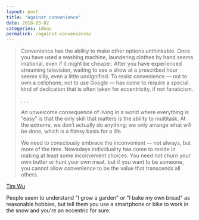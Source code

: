 ```yaml
---
layout: post
title: "Against convenience"
date: 2018-03-02
categories: ideas
permalink: /against-convenience/
---
```


> Convenience has the ability to make other options unthinkable. Once you have used a washing machine, laundering clothes by hand seems irrational, even if it might be cheaper. After you have experienced streaming television, waiting to see a show at a prescribed hour seems silly, even a little undignified. To resist convenience — not to own a cellphone, not to use Google — has come to require a special kind of dedication that is often taken for eccentricity, if not fanaticism.
>
> . . .
> 
> An unwelcome consequence of living in a world where everything is “easy” is that the only skill that matters is the ability to multitask. At the extreme, we don’t actually do anything; we only arrange what will be done, which is a flimsy basis for a life.
>
> We need to consciously embrace the inconvenient — not always, but more of the time. Nowadays individuality has come to reside in making at least some inconvenient choices. You need not churn your own butter or hunt your own meat, but if you want to be someone, you cannot allow convenience to be the value that transcends all others.

[Tim Wu](https://www.nytimes.com/2018/02/16/opinion/sunday/tyranny-convenience.html)

People seem to understand "I grow a garden" or "I bake my own bread" as reasonable hobbies, but tell them you use a smartphone or bike to work in the snow and you're an eccentric for sure.